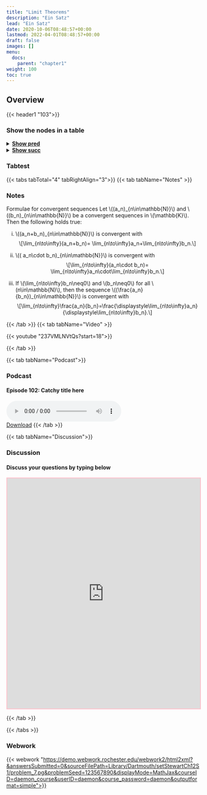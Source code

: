 ```yaml
---
title: "Limit Theorems"
description: "Ein Satz"
lead: "Ein Satz"
date: 2020-10-06T08:48:57+00:00
lastmod: 2022-04-01T08:48:57+00:00
draft: false
images: []
menu:
  docs:
    parent: "chapter1"
weight: 100
toc: true
---
```


## Overview

{{< header1 "103">}}

### Show the nodes in a table

<details>
<summary><b><u>Show pred</u></b></summary>
<div class="table-responsive-sm">
<table class="table">
<thead>
  <tr>
    <th scope="col">Concept</th>
    <th scope="col">Content</th>
  </tr>
</thead>
<tbody>

<tr>
<th scope="row"><a href="../../chapter1/101/">Convergence</a></th>
<td>Ein Satz</td>
</tr>
        
<tr class="bg-danger">
<th scope="row"><a href="../../chapter1/103/">Limit Theorems</a></th>
<td>Ein Satz</td>
</tr>
        
</tbody>
</table>
</div>
</details>

<details>
<summary><b><u>Show succ</u></b></summary>
<div class="table-responsive-sm">
<table class="table">
<thead>
  <tr>
    <th scope="col">Concept</th>
    <th scope="col">Content</th>
  </tr>
</thead>
<tbody>

<tr class="bg-danger">
<th scope="row"><a href="../../chapter1/103/">Limit Theorems</a></th>
<td>Ein Satz</td>
</tr>
        
</tbody>
</table>
</div>
</details>


### Tabtest

{{< tabs tabTotal="4" tabRightAlign="3">}}
{{< tab tabName="Notes" >}}

### Notes 
<div class="Theorem">
<p><span>Formulae for convergent sequences</span> <span
id="thm:limformnormed" label="thm:limformnormed"></span> Let <span
class="math inline">\((a_n)_{n\in\mathbb{N}}\)</span> and <span
class="math inline">\((b_n)_{n\in\mathbb{N}}\)</span> be a convergent
sequences in <span class="math inline">\(\mathbb{K}\)</span>. Then the
following holds true:</p>
<ol type="i">
<li><p><span class="math inline">\((a_n+b_n)_{n\in\mathbb{N}}\)</span>
is convergent with <span
class="math display">\[\lim_{n\to\infty}(a_n+b_n)=
\lim_{n\to\infty}a_n+\lim_{n\to\infty}b_n.\]</span></p></li>
<li><p><span class="math inline">\(( a_n\cdot
b_n)_{n\in\mathbb{N}}\)</span> is convergent with <span
class="math display">\[\lim_{n\to\infty}(a_n\cdot b_n)=
\lim_{n\to\infty}a_n\cdot\lim_{n\to\infty}b_n.\]</span></p></li>
<li><p>If <span class="math inline">\(\lim_{n\to\infty}b_n\neq0\)</span>
and <span class="math inline">\(b_n\neq0\)</span> for all <span
class="math inline">\(n\in\mathbb{N}\)</span>, then the sequence <span
class="math inline">\((\frac{a_n}{b_n})_{n\in\mathbb{N}}\)</span> is
convergent with <span
class="math display">\[\lim_{n\to\infty}\frac{a_n}{b_n}=\frac{\displaystyle\lim_{n\to\infty}a_n}{\displaystyle\lim_{n\to\infty}b_n}.\]</span></p></li>
</ol>
</div>


{{< /tab >}}
{{< tab tabName="Video" >}}

{{< youtube "237VMLNVtQs?start=18">}}

{{< /tab >}}


{{< tab tabName="Podcast">}}
<h3>Podcast</h3>
<h4>Episode 102: Catchy title here</h4>
<audio controls>
  <source src="PODCAST_real" type="audio/wav" />
  Your browser does not support the audio element.
</audio>
<br />
<a href="" class="btn btn-primary btn-lg" download="PODCAST_real"
  >Download</a
>
{{< /tab >}}

{{< tab tabName="Discussion">}}

  <h3>Discussion</h3>
  <h4>Discuss your questions by typing below</h4>

  <iframe
    style="border: 2px solid pink"
    class="embed-responsive-item"
    name="embed_readwrite"
    src="https://pads.rz.tuhh.de/p/"
    width="100%"
    height="600"
  ></iframe>

{{< /tab >}}

{{< /tabs >}}


### Webwork

{{< webwork "https://demo.webwork.rochester.edu/webwork2/html2xml?&answersSubmitted=0&sourceFilePath=Library/Dartmouth/setStewartCh12S1/problem_7.pg&problemSeed=123567890&displayMode=MathJax&courseID=daemon_course&userID=daemon&course_password=daemon&outputformat=simple">}}

